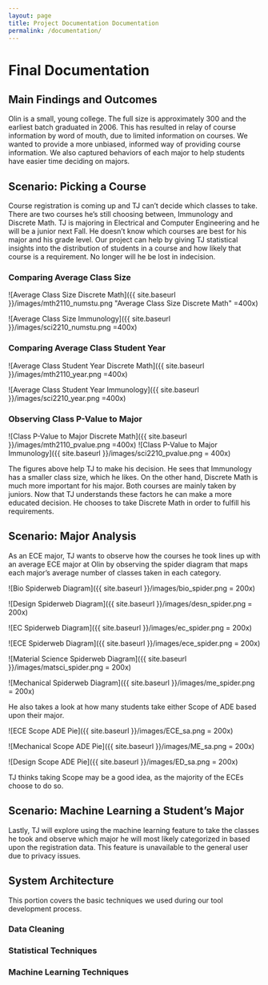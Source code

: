 ```yaml
---
layout: page
title: Project Documentation Documentation
permalink: /documentation/
---
```


# Final Documentation

## Main Findings and Outcomes

Olin is a small, young college. The full size is approximately 300 and the earliest batch graduated in 2006. This has resulted in relay of course information by word of mouth, due to limited information on courses. We wanted to provide a more unbiased, informed way of providing course information. We also captured behaviors of each major to help students have easier time deciding on majors.

## Scenario: Picking a Course
Course registration is coming up and TJ can’t decide which classes to take. There are two courses he’s still choosing between, Immunology and Discrete Math. TJ is majoring in Electrical and Computer Engineering and he will be a junior next Fall. He doesn’t know which courses are best for his major and his grade level. Our project can help by giving TJ statistical insights into the distribution of students in a course and how likely that course is a requirement. No longer will he be lost in indecision.

### Comparing Average Class Size

![Average Class Size Discrete Math]({{ site.baseurl }}/images/mth2110_numstu.png "Average Class Size Discrete Math" =400x)

![Average Class Size Immunology]({{ site.baseurl }}/images/sci2210_numstu.png =400x)

### Comparing Average Class Student Year

![Average Class Student Year Discrete Math]({{ site.baseurl }}/images/mth2110_year.png =400x)

![Average Class Student Year Immunology]({{ site.baseurl }}/images/sci2210_year.png =400x)

### Observing Class P-Value to Major

![Class P-Value to Major Discrete Math]({{ site.baseurl }}/images/mth2110_pvalue.png =400x)
![Class P-Value to Major Immunology]({{ site.baseurl }}/images/sci2210_pvalue.png = 400x)

The figures above help TJ to make his decision. He sees that Immunology has a smaller class size, which he likes. On the other hand, Discrete Math is much more important for his major. Both courses are mainly taken by juniors. Now that TJ understands these factors he can make a more educated decision. He chooses to take Discrete Math in order to fulfill his requirements.

## Scenario: Major Analysis

As an ECE major, TJ wants to observe how the courses he took lines up with an average ECE major at Olin by observing the spider diagram that maps each major’s average number of classes taken in each category.

![Bio Spiderweb Diagram]({{ site.baseurl }}/images/bio_spider.png = 200x)

![Design Spiderweb Diagram]({{ site.baseurl }}/images/desn_spider.png = 200x)

![EC Spiderweb Diagram]({{ site.baseurl }}/images/ec_spider.png = 200x)

![ECE Spiderweb Diagram]({{ site.baseurl }}/images/ece_spider.png = 200x)

![Material Science Spiderweb Diagram]({{ site.baseurl }}/images/matsci_spider.png = 200x)

![Mechanical Spiderweb Diagram]({{ site.baseurl }}/images/me_spider.png = 200x)

He also takes a look at how many students take either Scope of ADE based upon their major.

![ECE Scope ADE Pie]({{ site.baseurl }}/images/ECE_sa.png = 200x)

![Mechanical Scope ADE Pie]({{ site.baseurl }}/images/ME_sa.png = 200x)

![Design Scope ADE Pie]({{ site.baseurl }}/images/ED_sa.png = 200x)

TJ thinks taking Scope may be a good idea, as the majority of the ECEs choose to do so.

## Scenario: Machine Learning a Student’s Major

Lastly, TJ will explore using the machine learning feature to take the classes he took and observe which major he will most likely categorized in based upon the registration data. This feature is unavailable to the general user due to privacy issues.

## System Architecture

This portion covers the basic techniques we used during our tool development process.

### Data Cleaning

### Statistical Techniques

### Machine Learning Techniques

